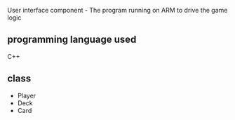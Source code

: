 User interface component - The program running on ARM to drive the game logic  

## programming language used
C++

## class
- Player
- Deck
- Card